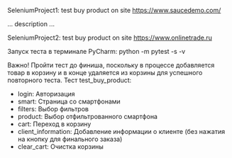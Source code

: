SeleniumProject1: test buy product on site https://www.saucedemo.com/ 

... description ...

SeleniumProject2: test buy product on site https://www.onlinetrade.ru

Запуск теста в терминале PyCharm: python -m pytest -s -v

Важно! Пройти тест до финиша, поскольку в процессе добавляется товар в корзину и в конце удаляется из корзины для успешного повторного теста.
Тест test_buy_product: 
-  login: Авторизация
-  smart: Страница со смартфонами
-  filters: Выбор фильтров
-  product: Выбор отфильтрованного смартфона
-  cart: Переход в корзину
-  client_information: Добавление информации о клиенте (без нажатия на кнопку для финального заказа)
-  clear_cart: Очистка корзины
